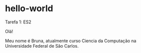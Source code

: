 # hello-world
Tarefa 1: ES2

Olá!

Meu nome é Bruna, atualmente curso Ciencia da Computação na Universidade Federal de São Carlos.
